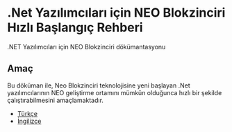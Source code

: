 # .Net Yazılımcıları için NEO Blokzinciri Hızlı Başlangıç Rehberi

.NET Yazılımcıları için NEO Blokzinciri dökümantasyonu

## Amaç

Bu döküman ile, Neo Blokzinciri teknolojisine yeni başlayan .Net yazılımcılarının NEO geliştirme ortamını mümkün olduğunca hızlı bir şekilde çalıştırabilmesini amaçlamaktadır.

* [Türkçe](./TR-tr/README.md)
* [İngilizce](./EN-us/README.md)

